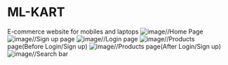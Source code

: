 # ML-KART
E-commerce website for mobiles and laptops
![image](https://user-images.githubusercontent.com/72686609/114305940-d1a84e80-9af7-11eb-91a0-88a7a72f60fc.png)//Home Page
![image](https://user-images.githubusercontent.com/72686609/114305980-f69cc180-9af7-11eb-8168-e78c020e2205.png)//Sign up page
![image](https://user-images.githubusercontent.com/72686609/114306015-159b5380-9af8-11eb-8c7b-f732879c3b5d.png)//Login page
![image](https://user-images.githubusercontent.com/72686609/114306037-2946ba00-9af8-11eb-92fc-43cbbae5f1cb.png)//Products page(Before Login/Sign up)
![image](https://user-images.githubusercontent.com/72686609/114306077-4d0a0000-9af8-11eb-829b-fbbb0f1be92c.png)//Products page(After Login/Sign up)
![image](https://user-images.githubusercontent.com/72686609/114306117-6c089200-9af8-11eb-93d8-688120c84454.png)//Search bar






